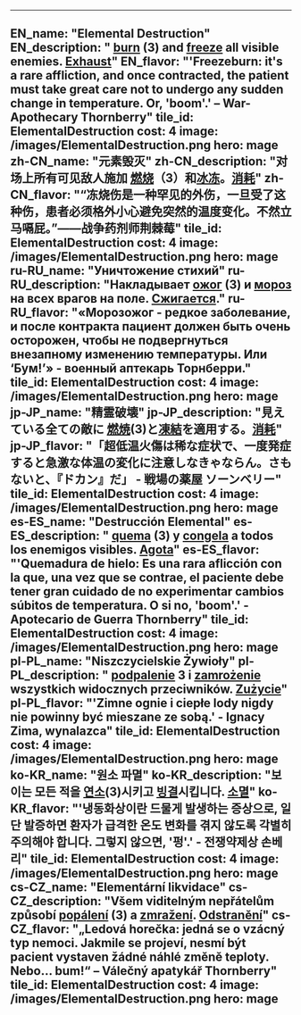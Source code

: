 ---

EN_name: "Elemental Destruction"
EN_description: " <u>burn</u> (3) and <u>freeze</u> all visible enemies. <u>Exhaust</u>"
EN_flavor: "'Freezeburn: it's a rare affliction, and once contracted, the patient must take great care not to undergo any sudden change in temperature. Or, 'boom'.' – War-Apothecary Thornberry"
tile_id: ElementalDestruction
cost: 4
image: /images/ElementalDestruction.png
hero: mage
zh-CN_name: "元素毁灭"
zh-CN_description: "对场上所有可见敌人施加 <u>燃烧</u>（3）和<u>冰冻</u>。<u>消耗</u>"
zh-CN_flavor: "“冻烧伤是一种罕见的外伤，一旦受了这种伤，患者必须格外小心避免突然的温度变化。不然立马嗝屁。”——战争药剂师荆棘莓"
tile_id: ElementalDestruction
cost: 4
image: /images/ElementalDestruction.png
hero: mage
ru-RU_name: "Уничтожение стихий"
ru-RU_description: "Накладывает  <u>ожог</u> (3) и <u>мороз</u> на всех врагов на поле. <u>Сжигается</u>."
ru-RU_flavor: "«Морозожог - редкое заболевание, и после контракта пациент должен быть очень осторожен, чтобы не подвергнуться внезапному изменению температуры. Или ‘Бум!’» - военный аптекарь Торнберри."
tile_id: ElementalDestruction
cost: 4
image: /images/ElementalDestruction.png
hero: mage
jp-JP_name: "精霊破壊"
jp-JP_description: "見えている全ての敵に <u>燃焼</u>(3)と<u>凍結</u>を適用する。<u>消耗</u>"
jp-JP_flavor: "「超低温火傷は稀な症状で、一度発症すると急激な体温の変化に注意しなきゃならん。さもないと、『ドカン』だ」 - 戦場の薬屋 ソーンベリー"
tile_id: ElementalDestruction
cost: 4
image: /images/ElementalDestruction.png
hero: mage
es-ES_name: "Destrucción Elemental"
es-ES_description: " <u>quema</u> (3) y <u>congela</u> a todos los enemigos visibles. <u>Agota</u>"
es-ES_flavor: "'Quemadura de hielo: Es una rara aflicción con la que, una vez que se contrae, el paciente debe tener gran cuidado de no experimentar cambios súbitos de temperatura. O si no, 'boom'.' - Apotecario de Guerra Thornberry"
tile_id: ElementalDestruction
cost: 4
image: /images/ElementalDestruction.png
hero: mage
pl-PL_name: "Niszczycielskie Żywioły"
pl-PL_description: " <u>podpalenie</u> 3 i <u>zamrożenie</u> wszystkich widocznych przeciwników. <u>Zużycie</u>"
pl-PL_flavor: "'Zimne ognie i ciepłe lody nigdy nie powinny być mieszane ze sobą.' - Ignacy Zima, wynalazca"
tile_id: ElementalDestruction
cost: 4
image: /images/ElementalDestruction.png
hero: mage
ko-KR_name: "원소 파멸"
ko-KR_description: "보이는 모든 적을  <u>연소</u>(3)시키고 <u>빙결</u>시킵니다. <u>소멸</u>"
ko-KR_flavor: "'냉동화상이란 드물게 발생하는 증상으로, 일단 발증하면 환자가 급격한 온도 변화를 겪지 않도록 각별히 주의해야 합니다. 그렇지 않으면, '펑'.' - 전쟁약제상 손베리"
tile_id: ElementalDestruction
cost: 4
image: /images/ElementalDestruction.png
hero: mage
cs-CZ_name: "Elementární likvidace"
cs-CZ_description: "Všem viditelným nepřátelům způsobí  <u>popálení</u> (3) a <u>zmražení</u>. <u>Odstranění</u>"
cs-CZ_flavor: "„Ledová horečka: jedná se o vzácný typ nemoci. Jakmile se projeví, nesmí být pacient vystaven žádné náhlé změně teploty. Nebo... bum!“ – Válečný apatykář Thornberry"
tile_id: ElementalDestruction
cost: 4
image: /images/ElementalDestruction.png
hero: mage
---